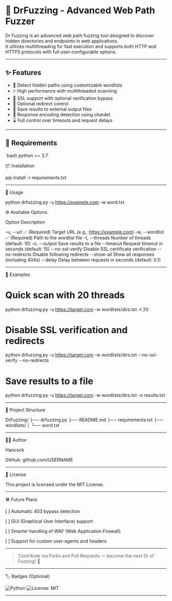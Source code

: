 # 🧪 DrFuzzing - Advanced Web Path Fuzzer

Dr Fuzzing is an advanced web path fuzzing tool designed to discover hidden directories and endpoints in web applications.  
It utilizes multithreading for fast execution and supports both HTTP and HTTPS protocols with full user-configurable options.

---

## ✨ Features

- 🔎 Detect hidden paths using customizable wordlists
- ⚡ High performance with multithreaded scanning
- 🔐 SSL support with optional verification bypass
- 🚫 Optional redirect control
- 📄 Save results to external output files
- 🧠 Response encoding detection using chardet
- ⌛ Full control over timeouts and request delays

---

## 🧰 Requirements

`bash
python >= 3.7

📦 Installation

pip install -r requirements.txt


---

🚀 Usage

python drfuzzing.py -u https://example.com -w word.txt

⚙️ Available Options

Option Description

-u, --url ✅ (Required) Target URL (e.g., https://example.com)
-w, --wordlist ✅ (Required) Path to the wordlist file
-t, --threads Number of threads (default: 10)
-o, --output Save results to a file
--timeout Request timeout in seconds (default: 15)
--no-ssl-verify Disable SSL certificate verification
--no-redirects Disable following redirects
--show-all Show all responses (including 404s)
--delay Delay between requests in seconds (default: 0.1)



---

📁 Examples

# Quick scan with 20 threads
python drfuzzing.py -u https://target.com -w wordlists/dirs.txt -t 20

# Disable SSL verification and redirects
python drfuzzing.py -u https://target.com -w wordlists/dirs.txt --no-ssl-verify --no-redirects

# Save results to a file
python drfuzzing.py -u https://target.com -w wordlists/dirs.txt -o results.txt


---

📂 Project Structure

DrFuzzing/
├── drfuzzing.py
├── README.md
├── requirements.txt
├── wordlists/
│   └── word.txt



---

🧑‍💻 Author

Hancock

GitHub: github.com/USERNAME



---

📜 License

This project is licensed under the MIT License.


---

🛠️ Future Plans

[ ] Automatic 403 bypass detection

[ ] GUI (Graphical User Interface) support

[ ] Smarter handling of WAF (Web Application Firewall)

[ ] Support for custom user-agents and headers



---

> Contribute via Forks and Pull Requests — become the next Dr of Fuzzing! 💉




---

🏷️ Badges (Optional)

![Python](https://img.shields.io/badge/Python-3.7+-blue)
![License: MIT](https://img.shields.io/badge/License-MIT-green)

---
